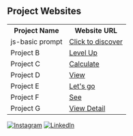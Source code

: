 
<h2>Project Websites</h2>

<table>
    <tr>
        <th>Project Name</th>
        <th>Website URL</th>
    </tr>
    <tr>
        <td>js-basic prompt</td>
        <td><a href="https://js-projects-01.netlify.app" target="_blank">Click to discover</a></td>
    </tr>
    <tr>
        <td>Project B</td>
        <td><a href="https://js-projects-02.netlify.app" target="_blank">Level Up</a></td>
    </tr>
    <tr>
        <td>Project C</td>
        <td><a href="https://js-projects-03-cal.netlify.app" target="_blank">Calculate</a></td>
    </tr>
    <tr>
        <td>Project D</td>
        <td><a href="https://js-projects-04.netlify.app" target="_blank">View</a></td>
    </tr>
    <tr>
        <td>Project E</td>
        <td><a href="https://js projects-05.netlify.app/"target="_blank">Let's go</a></td>
    </tr>
    <tr>
        <td>Project F</td>
        <td><a href="js-project-06.netlify.app" target="_blank">See</a></td>
    </tr>
    <tr>
        <td>Project G</td>
        <td><a href="js-generate-captcha.netlify.app" target="_blank">View Detail</a></td>
    </tr>
</table>

[![Instagram](https://img.shields.io/badge/Instagram-%23E4405F.svg?logo=Instagram&logoColor=white)]() [![LinkedIn](https://img.shields.io/badge/LinkedIn-%230077B5.svg?logo=linkedin&logoColor=white)](https://linkedin.com/in/https://www.linkedin.com/in/anket-shirke-3bb4bb297) 
